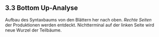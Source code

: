 ## 3.3 Bottom Up-Analyse

Aufbau des Syntaxbaums von den Blättern her nach oben. *Rechte Seiten* der Produktionen werden entdeckt. Nichtterminal auf der linken Seite wird neue Wurzel der Teilbäume.
